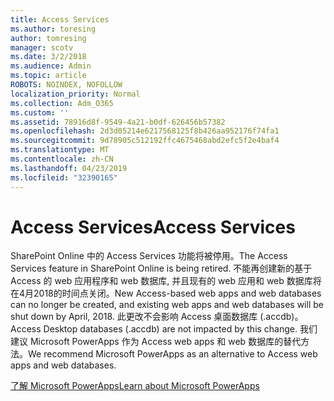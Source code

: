 ```yaml
---
title: Access Services
ms.author: toresing
author: tomresing
manager: scotv
ms.date: 3/2/2018
ms.audience: Admin
ms.topic: article
ROBOTS: NOINDEX, NOFOLLOW
localization_priority: Normal
ms.collection: Adm_O365
ms.custom: ''
ms.assetid: 78916d8f-9549-4a21-b0df-626456b57382
ms.openlocfilehash: 2d3d05214e6217568125f8b426aa952176f74fa1
ms.sourcegitcommit: 9d78905c512192ffc4675468abd2efc5f2e4baf4
ms.translationtype: MT
ms.contentlocale: zh-CN
ms.lasthandoff: 04/23/2019
ms.locfileid: "32390165"
---
```

# <a name="access-services"></a><span data-ttu-id="d65b6-102">Access Services</span><span class="sxs-lookup"><span data-stu-id="d65b6-102">Access Services</span></span>

<span data-ttu-id="d65b6-103">SharePoint Online 中的 Access Services 功能将被停用。</span><span class="sxs-lookup"><span data-stu-id="d65b6-103">The Access Services feature in SharePoint Online is being retired.</span></span> <span data-ttu-id="d65b6-104">不能再创建新的基于 Access 的 web 应用程序和 web 数据库, 并且现有的 web 应用和 web 数据库将在4月2018的时间点关闭。</span><span class="sxs-lookup"><span data-stu-id="d65b6-104">New Access-based web apps and web databases can no longer be created, and existing web apps and web databases will be shut down by April, 2018.</span></span> <span data-ttu-id="d65b6-105">此更改不会影响 Access 桌面数据库 (.accdb)。</span><span class="sxs-lookup"><span data-stu-id="d65b6-105">Access Desktop databases (.accdb) are not impacted by this change.</span></span> <span data-ttu-id="d65b6-106">我们建议 Microsoft PowerApps 作为 Access web apps 和 web 数据库的替代方法。</span><span class="sxs-lookup"><span data-stu-id="d65b6-106">We recommend Microsoft PowerApps as an alternative to Access web apps and web databases.</span></span> 
  
[<span data-ttu-id="d65b6-107">了解 Microsoft PowerApps</span><span class="sxs-lookup"><span data-stu-id="d65b6-107">Learn about Microsoft PowerApps</span></span>](https://powerapps.microsoft.com/)
  

